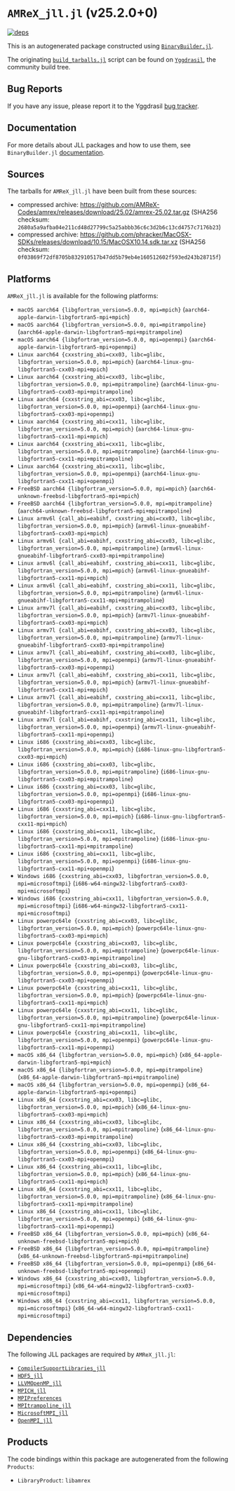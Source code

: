 # `AMReX_jll.jl` (v25.2.0+0)

[![deps](https://juliahub.com/docs/AMReX_jll/deps.svg)](https://juliahub.com/ui/Packages/General/AMReX_jll/)

This is an autogenerated package constructed using [`BinaryBuilder.jl`](https://github.com/JuliaPackaging/BinaryBuilder.jl).

The originating [`build_tarballs.jl`](https://github.com/JuliaPackaging/Yggdrasil/blob/5e76623d7a4610881fa7adb3d798356c90b5c968/A/AMReX/build_tarballs.jl) script can be found on [`Yggdrasil`](https://github.com/JuliaPackaging/Yggdrasil/), the community build tree.

## Bug Reports

If you have any issue, please report it to the Yggdrasil [bug tracker](https://github.com/JuliaPackaging/Yggdrasil/issues).

## Documentation

For more details about JLL packages and how to use them, see `BinaryBuilder.jl` [documentation](https://docs.binarybuilder.org/stable/jll/).

## Sources

The tarballs for `AMReX_jll.jl` have been built from these sources:

* compressed archive: https://github.com/AMReX-Codes/amrex/releases/download/25.02/amrex-25.02.tar.gz (SHA256 checksum: `2680a5a9afba04e211cd48d27799c5a25abbb36c6c3d2b6c13cd4757c7176b23`)
* compressed archive: https://github.com/phracker/MacOSX-SDKs/releases/download/10.15/MacOSX10.14.sdk.tar.xz (SHA256 checksum: `0f03869f72df8705b832910517b47dd5b79eb4e160512602f593ed243b28715f`)

## Platforms

`AMReX_jll.jl` is available for the following platforms:

* `macOS aarch64 {libgfortran_version=5.0.0, mpi=mpich}` (`aarch64-apple-darwin-libgfortran5-mpi+mpich`)
* `macOS aarch64 {libgfortran_version=5.0.0, mpi=mpitrampoline}` (`aarch64-apple-darwin-libgfortran5-mpi+mpitrampoline`)
* `macOS aarch64 {libgfortran_version=5.0.0, mpi=openmpi}` (`aarch64-apple-darwin-libgfortran5-mpi+openmpi`)
* `Linux aarch64 {cxxstring_abi=cxx03, libc=glibc, libgfortran_version=5.0.0, mpi=mpich}` (`aarch64-linux-gnu-libgfortran5-cxx03-mpi+mpich`)
* `Linux aarch64 {cxxstring_abi=cxx03, libc=glibc, libgfortran_version=5.0.0, mpi=mpitrampoline}` (`aarch64-linux-gnu-libgfortran5-cxx03-mpi+mpitrampoline`)
* `Linux aarch64 {cxxstring_abi=cxx03, libc=glibc, libgfortran_version=5.0.0, mpi=openmpi}` (`aarch64-linux-gnu-libgfortran5-cxx03-mpi+openmpi`)
* `Linux aarch64 {cxxstring_abi=cxx11, libc=glibc, libgfortran_version=5.0.0, mpi=mpich}` (`aarch64-linux-gnu-libgfortran5-cxx11-mpi+mpich`)
* `Linux aarch64 {cxxstring_abi=cxx11, libc=glibc, libgfortran_version=5.0.0, mpi=mpitrampoline}` (`aarch64-linux-gnu-libgfortran5-cxx11-mpi+mpitrampoline`)
* `Linux aarch64 {cxxstring_abi=cxx11, libc=glibc, libgfortran_version=5.0.0, mpi=openmpi}` (`aarch64-linux-gnu-libgfortran5-cxx11-mpi+openmpi`)
* `FreeBSD aarch64 {libgfortran_version=5.0.0, mpi=mpich}` (`aarch64-unknown-freebsd-libgfortran5-mpi+mpich`)
* `FreeBSD aarch64 {libgfortran_version=5.0.0, mpi=mpitrampoline}` (`aarch64-unknown-freebsd-libgfortran5-mpi+mpitrampoline`)
* `Linux armv6l {call_abi=eabihf, cxxstring_abi=cxx03, libc=glibc, libgfortran_version=5.0.0, mpi=mpich}` (`armv6l-linux-gnueabihf-libgfortran5-cxx03-mpi+mpich`)
* `Linux armv6l {call_abi=eabihf, cxxstring_abi=cxx03, libc=glibc, libgfortran_version=5.0.0, mpi=mpitrampoline}` (`armv6l-linux-gnueabihf-libgfortran5-cxx03-mpi+mpitrampoline`)
* `Linux armv6l {call_abi=eabihf, cxxstring_abi=cxx11, libc=glibc, libgfortran_version=5.0.0, mpi=mpich}` (`armv6l-linux-gnueabihf-libgfortran5-cxx11-mpi+mpich`)
* `Linux armv6l {call_abi=eabihf, cxxstring_abi=cxx11, libc=glibc, libgfortran_version=5.0.0, mpi=mpitrampoline}` (`armv6l-linux-gnueabihf-libgfortran5-cxx11-mpi+mpitrampoline`)
* `Linux armv7l {call_abi=eabihf, cxxstring_abi=cxx03, libc=glibc, libgfortran_version=5.0.0, mpi=mpich}` (`armv7l-linux-gnueabihf-libgfortran5-cxx03-mpi+mpich`)
* `Linux armv7l {call_abi=eabihf, cxxstring_abi=cxx03, libc=glibc, libgfortran_version=5.0.0, mpi=mpitrampoline}` (`armv7l-linux-gnueabihf-libgfortran5-cxx03-mpi+mpitrampoline`)
* `Linux armv7l {call_abi=eabihf, cxxstring_abi=cxx03, libc=glibc, libgfortran_version=5.0.0, mpi=openmpi}` (`armv7l-linux-gnueabihf-libgfortran5-cxx03-mpi+openmpi`)
* `Linux armv7l {call_abi=eabihf, cxxstring_abi=cxx11, libc=glibc, libgfortran_version=5.0.0, mpi=mpich}` (`armv7l-linux-gnueabihf-libgfortran5-cxx11-mpi+mpich`)
* `Linux armv7l {call_abi=eabihf, cxxstring_abi=cxx11, libc=glibc, libgfortran_version=5.0.0, mpi=mpitrampoline}` (`armv7l-linux-gnueabihf-libgfortran5-cxx11-mpi+mpitrampoline`)
* `Linux armv7l {call_abi=eabihf, cxxstring_abi=cxx11, libc=glibc, libgfortran_version=5.0.0, mpi=openmpi}` (`armv7l-linux-gnueabihf-libgfortran5-cxx11-mpi+openmpi`)
* `Linux i686 {cxxstring_abi=cxx03, libc=glibc, libgfortran_version=5.0.0, mpi=mpich}` (`i686-linux-gnu-libgfortran5-cxx03-mpi+mpich`)
* `Linux i686 {cxxstring_abi=cxx03, libc=glibc, libgfortran_version=5.0.0, mpi=mpitrampoline}` (`i686-linux-gnu-libgfortran5-cxx03-mpi+mpitrampoline`)
* `Linux i686 {cxxstring_abi=cxx03, libc=glibc, libgfortran_version=5.0.0, mpi=openmpi}` (`i686-linux-gnu-libgfortran5-cxx03-mpi+openmpi`)
* `Linux i686 {cxxstring_abi=cxx11, libc=glibc, libgfortran_version=5.0.0, mpi=mpich}` (`i686-linux-gnu-libgfortran5-cxx11-mpi+mpich`)
* `Linux i686 {cxxstring_abi=cxx11, libc=glibc, libgfortran_version=5.0.0, mpi=mpitrampoline}` (`i686-linux-gnu-libgfortran5-cxx11-mpi+mpitrampoline`)
* `Linux i686 {cxxstring_abi=cxx11, libc=glibc, libgfortran_version=5.0.0, mpi=openmpi}` (`i686-linux-gnu-libgfortran5-cxx11-mpi+openmpi`)
* `Windows i686 {cxxstring_abi=cxx03, libgfortran_version=5.0.0, mpi=microsoftmpi}` (`i686-w64-mingw32-libgfortran5-cxx03-mpi+microsoftmpi`)
* `Windows i686 {cxxstring_abi=cxx11, libgfortran_version=5.0.0, mpi=microsoftmpi}` (`i686-w64-mingw32-libgfortran5-cxx11-mpi+microsoftmpi`)
* `Linux powerpc64le {cxxstring_abi=cxx03, libc=glibc, libgfortran_version=5.0.0, mpi=mpich}` (`powerpc64le-linux-gnu-libgfortran5-cxx03-mpi+mpich`)
* `Linux powerpc64le {cxxstring_abi=cxx03, libc=glibc, libgfortran_version=5.0.0, mpi=mpitrampoline}` (`powerpc64le-linux-gnu-libgfortran5-cxx03-mpi+mpitrampoline`)
* `Linux powerpc64le {cxxstring_abi=cxx03, libc=glibc, libgfortran_version=5.0.0, mpi=openmpi}` (`powerpc64le-linux-gnu-libgfortran5-cxx03-mpi+openmpi`)
* `Linux powerpc64le {cxxstring_abi=cxx11, libc=glibc, libgfortran_version=5.0.0, mpi=mpich}` (`powerpc64le-linux-gnu-libgfortran5-cxx11-mpi+mpich`)
* `Linux powerpc64le {cxxstring_abi=cxx11, libc=glibc, libgfortran_version=5.0.0, mpi=mpitrampoline}` (`powerpc64le-linux-gnu-libgfortran5-cxx11-mpi+mpitrampoline`)
* `Linux powerpc64le {cxxstring_abi=cxx11, libc=glibc, libgfortran_version=5.0.0, mpi=openmpi}` (`powerpc64le-linux-gnu-libgfortran5-cxx11-mpi+openmpi`)
* `macOS x86_64 {libgfortran_version=5.0.0, mpi=mpich}` (`x86_64-apple-darwin-libgfortran5-mpi+mpich`)
* `macOS x86_64 {libgfortran_version=5.0.0, mpi=mpitrampoline}` (`x86_64-apple-darwin-libgfortran5-mpi+mpitrampoline`)
* `macOS x86_64 {libgfortran_version=5.0.0, mpi=openmpi}` (`x86_64-apple-darwin-libgfortran5-mpi+openmpi`)
* `Linux x86_64 {cxxstring_abi=cxx03, libc=glibc, libgfortran_version=5.0.0, mpi=mpich}` (`x86_64-linux-gnu-libgfortran5-cxx03-mpi+mpich`)
* `Linux x86_64 {cxxstring_abi=cxx03, libc=glibc, libgfortran_version=5.0.0, mpi=mpitrampoline}` (`x86_64-linux-gnu-libgfortran5-cxx03-mpi+mpitrampoline`)
* `Linux x86_64 {cxxstring_abi=cxx03, libc=glibc, libgfortran_version=5.0.0, mpi=openmpi}` (`x86_64-linux-gnu-libgfortran5-cxx03-mpi+openmpi`)
* `Linux x86_64 {cxxstring_abi=cxx11, libc=glibc, libgfortran_version=5.0.0, mpi=mpich}` (`x86_64-linux-gnu-libgfortran5-cxx11-mpi+mpich`)
* `Linux x86_64 {cxxstring_abi=cxx11, libc=glibc, libgfortran_version=5.0.0, mpi=mpitrampoline}` (`x86_64-linux-gnu-libgfortran5-cxx11-mpi+mpitrampoline`)
* `Linux x86_64 {cxxstring_abi=cxx11, libc=glibc, libgfortran_version=5.0.0, mpi=openmpi}` (`x86_64-linux-gnu-libgfortran5-cxx11-mpi+openmpi`)
* `FreeBSD x86_64 {libgfortran_version=5.0.0, mpi=mpich}` (`x86_64-unknown-freebsd-libgfortran5-mpi+mpich`)
* `FreeBSD x86_64 {libgfortran_version=5.0.0, mpi=mpitrampoline}` (`x86_64-unknown-freebsd-libgfortran5-mpi+mpitrampoline`)
* `FreeBSD x86_64 {libgfortran_version=5.0.0, mpi=openmpi}` (`x86_64-unknown-freebsd-libgfortran5-mpi+openmpi`)
* `Windows x86_64 {cxxstring_abi=cxx03, libgfortran_version=5.0.0, mpi=microsoftmpi}` (`x86_64-w64-mingw32-libgfortran5-cxx03-mpi+microsoftmpi`)
* `Windows x86_64 {cxxstring_abi=cxx11, libgfortran_version=5.0.0, mpi=microsoftmpi}` (`x86_64-w64-mingw32-libgfortran5-cxx11-mpi+microsoftmpi`)

## Dependencies

The following JLL packages are required by `AMReX_jll.jl`:

* [`CompilerSupportLibraries_jll`](https://github.com/JuliaBinaryWrappers/CompilerSupportLibraries_jll.jl)
* [`HDF5_jll`](https://github.com/JuliaBinaryWrappers/HDF5_jll.jl)
* [`LLVMOpenMP_jll`](https://github.com/JuliaBinaryWrappers/LLVMOpenMP_jll.jl)
* [`MPICH_jll`](https://github.com/JuliaBinaryWrappers/MPICH_jll.jl)
* [`MPIPreferences`](https://github.com/JuliaBinaryWrappers/MPIPreferences.jl)
* [`MPItrampoline_jll`](https://github.com/JuliaBinaryWrappers/MPItrampoline_jll.jl)
* [`MicrosoftMPI_jll`](https://github.com/JuliaBinaryWrappers/MicrosoftMPI_jll.jl)
* [`OpenMPI_jll`](https://github.com/JuliaBinaryWrappers/OpenMPI_jll.jl)

## Products

The code bindings within this package are autogenerated from the following `Products`:

* `LibraryProduct`: `libamrex`

